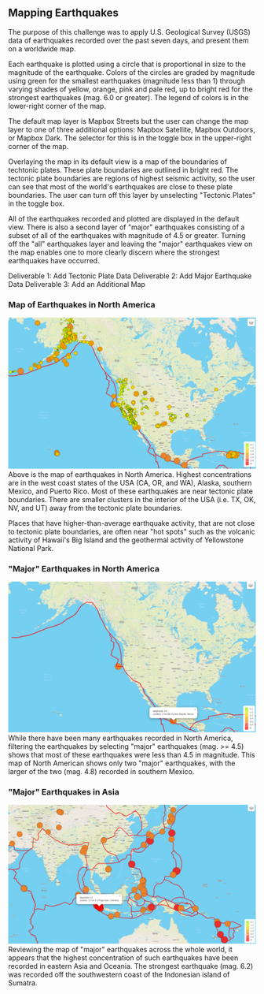 ## Mapping Earthquakes

The purpose of this challenge was to apply U.S. Geological Survey (USGS) data of earthquakes recorded over the past seven days, and present them on a worldwide map.

Each earthquake is plotted using a circle that is proportional in size to the magnitude of the earthquake. Colors of the circles are graded by magnitude using green for the smallest earthquakes (magnitude less than 1) through varying shades of yellow, orange, pink and pale red, up to bright red for the strongest earthquakes (mag. 6.0 or greater). The legend of colors is in the lower-right corner of the map.

The default map layer is Mapbox Streets but the user can change the map layer to one of three additional options: Mapbox Satellite, Mapbox Outdoors, or Mapbox Dark. The selector for this is in the toggle box in the upper-right corner of the map.

Overlaying the map in its default view is a map of the boundaries of techtonic plates. These plate boundaries are outlined in bright red. The tectonic plate boundaries are regions of highest seismic activity, so the user can see that most of the world's earthquakes are close to these plate boundaries. The user can turn off this layer by unselecting "Tectonic Plates" in the toggle box.

All of the earthquakes recorded and plotted are displayed in the default view. There is also a second layer of "major" earthquakes consisting of a subset of all of the earthquakes with magnitude of 4.5 or greater. Turning off the "all" earthquakes layer and leaving the "major" earthquakes view on the map enables one to more clearly discern where the strongest earthquakes have occurred. 

Deliverable 1: Add Tectonic Plate Data
Deliverable 2: Add Major Earthquake Data
Deliverable 3: Add an Additional Map
### Map of Earthquakes in North America
![Earthquakes_North_America](static/js/Earthquakes_North_America.png)
Above is the map of earthquakes in North America. Highest concentrations are in the west coast states of the USA (CA, OR, and WA), Alaska, southern Mexico, and Puerto Rico. Most of these earthquakes are near tectonic plate boundaries. There are smaller clusters in the interior of the USA (i.e. TX, OK, NV, and UT) away from the tectonic plate boundaries.

Places that have higher-than-average earthquake activity, that are not close to tectonic plate boundaries, are often near "hot spots" such as the volcanic activity of Hawaii's Big Island and the geothermal activity of Yellowstone National Park.
###  "Major" Earthquakes in North America
![Major_earthquakes_North_America](static/js/Major_earthquakes_North_America.png)
While there have been many earthquakes recorded in North America, filtering the earthquakes by selecting "major" earthquakes (mag. >= 4.5) shows that most of these earthquakes were less than 4.5 in magnitude. This map of North American shows only two "major" earthquakes, with the larger of the two (mag. 4.8) recorded in southern Mexico.
###  "Major" Earthquakes in Asia
![Major-Earthquakes](static/js/Major_earthquakes.png) 
Reviewing the map of "major" earthquakes across the whole world, it appears that the highest concentration of such earthquakes have been recorded in eastern Asia and Oceania. The strongest earthquake (mag. 6.2) was recorded off the southwestern coast of the Indonesian island of Sumatra. 
